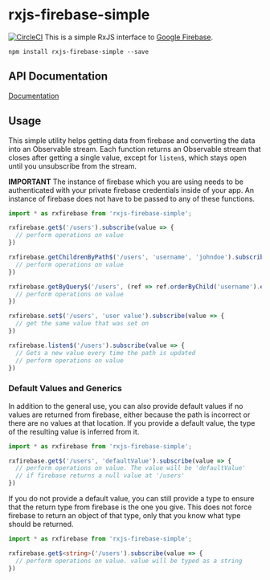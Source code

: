 # rxjs-firebase-simple
[![CircleCI](https://circleci.com/gh/dkwares/rxjs-firebase-simple.svg?style=svg)](https://circleci.com/gh/dkwares/rxjs-firebase-simple)
This is a simple RxJS interface to [Google Firebase](https://firebase.google.com/). 
```
npm install rxjs-firebase-simple --save
```

## API Documentation
[Documentation](documentation/)

## Usage
This simple utility helps getting data from firebase and converting the data into an Observable stream. Each function returns an Observable stream that closes after getting a single value, except for ```listen$```, which stays open until you unsubscribe from the stream.

**IMPORTANT** The instance of firebase which you are using needs to be authenticated with your private firebase credentials inside of your app. An instance of firebase does not have to be passed to any of these functions.

```typescript
import * as rxfirebase from 'rxjs-firebase-simple';

rxfirebase.get$('/users').subscribe(value => {
  // perform operations on value
})

rxfirebase.getChildrenByPath$('/users', 'username', 'johndoe').subscribe(value => {
  // perform operations on value
})

rxfirebase.getByQuery$('/users', (ref => ref.orderByChild('username').equalTo('johndoe'))).subscribe(value => {
  // perform operations on value
})

rxfirebase.set$('/users', 'user value').subscribe(value => {
  // get the same value that was set on
})

rxfirebase.listen$('/users').subscribe(value => {
  // Gets a new value every time the path is updated
  // perform operations on value
})
```

### Default Values and Generics
In addition to the general use, you can also provide default values if no values are returned from firebase, either because the path is incorrect or there are no values at that location. If you provide a default value, the type of the resulting value is inferred from it.
```typescript
import * as rxfirebase from 'rxjs-firebase-simple';

rxfirebase.get$('/users', 'defaultValue').subscribe(value => {
  // perform operations on value. The value will be 'defaultValue'
  // if firebase returns a null value at '/users'
})
```

If you do not provide a default value, you can still provide a type to ensure that the return type from firebase is the one you give. This does not force firebase to return an object of that type, only that you know what type should be returned.
```typescript
import * as rxfirebase from 'rxjs-firebase-simple';

rxfirebase.get$<string>('/users').subscribe(value => {
  // perform operations on value. value will be typed as a string
})
```
